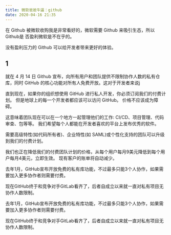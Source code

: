 ```yaml
---
title: 微软爸爸牛逼：github
date: 2020-04-16 21:35
---
```


在 Github 被微软收购我是非常看好的，微软需要 Github 来吸引生态，所以 Github是 否盈利微软是不在乎的。

没有盈利压力的 Github 可以给开发者带来更好的体验。
## 1 

就在 4 月 14 日 Github 宣布，向所有用户和团队提供不限制协作人数的私有仓库，同时 GitHub 的核心功能对所有人免费开放。这对于开发者来说j


直到现在，如果你的组织想使用 GitHub 进行私人开发，你必须订阅我们的付费计划。 但是地球上的每一个开发者都应该可以访问 GitHub。 价格不应该成为障碍。

这意味着团队现在可以在一个地方一起管理他们的工作: CI/CD、项目管理、代码审查、包等等。 我们希望每个人都能在开发者喜欢的平台上发布优秀的软件。

需要高级特性(如代码所有者)、企业特性(如 SAML)或个性化支持的团队可以升级到我们的付费计划。

我们也正在降低我们的付费团队计划的价格，从每个用户每月9美元降低到每个用户每月4美元，立即生效。 现有客户的账单将自动减少。

去年1月，GitHub宣布开放免费的私有库功能，不过最多只能3个人协作，如果需要加入更多协作者则需要付费。

现在GitHub终于和竞争对手GitLab看齐了，后者自成立以来就一直对私有项目无协作人数限制。

去年1月，GitHub宣布开放免费的私有库功能，不过最多只能3个人协作，如果需要加入更多协作者则需要付费。

现在GitHub终于和竞争对手GitLab看齐了，后者自成立以来就一直对私有项目无协作人数限制。
